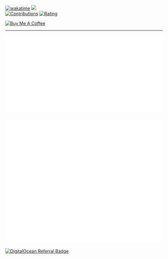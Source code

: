 [![wakatime](https://wakatime.com/badge/user/b8084777-78d2-4ec7-9e14-90658b0973ae.svg)](https://wakatime.com/@b8084777-78d2-4ec7-9e14-90658b0973ae)
![](https://visitor-badge.glitch.me/badge?page_id=YumNumm.yumnumm)  
[![Contributions](https://badgen.org/img/qiita/YumNumm/contributions?style=plastic)](https://qiita.com/YumNumm)
[![Rating](https://badgen.org/img/atcoder/YumNumm/rating/algorithm?style=plastic)](https://atcoder.jp/users/YumNumm?contestType=algo)

<a href="https://www.buymeacoffee.com/OnoueRyotaro" target="_blank"><img src="https://cdn.buymeacoffee.com/buttons/default-orange.png" alt="Buy Me A Coffee" height="41" width="174"></a>

<!--START_SECTION:lapras-card-->
<!--END_SECTION:lapras-card-->

--- 

<!---![](/metrics.plugin.isocalendar.fullyear.svg)--->
[![](/metrics.plugin.wakatime.svg)](https://wakatime.com/@YumNumm)


<!---
## I'm currently learning...

🔭 I’m currently working on ...
- 🌱 I’m currently learning ...
- Flutter
- Node.js(TypeScript)
- Rust 
👯 I’m looking to collaborate on ...
- 🤔 I’m looking for help with ...
- 💬 Ask me about ...
- 📫 How to reach me: ...
- 😄 Pronouns: ...
- ⚡ Fun fact: ...

## Applications

- [EQMonitor](https://github.com/EQMonitor/EQMonitor):
--->

![Metrics](/github-metrics.svg)
--


[![DigitalOcean Referral Badge](https://web-platforms.sfo2.cdn.digitaloceanspaces.com/WWW/Badge%201.svg)](https://www.digitalocean.com/?refcode=642cebc69a3e&utm_campaign=Referral_Invite&utm_medium=Referral_Program&utm_source=badge)
